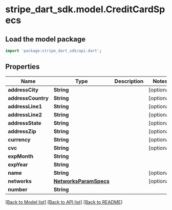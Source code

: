 # stripe_dart_sdk.model.CreditCardSpecs

## Load the model package
```dart
import 'package:stripe_dart_sdk/api.dart';
```

## Properties
Name | Type | Description | Notes
------------ | ------------- | ------------- | -------------
**addressCity** | **String** |  | [optional] 
**addressCountry** | **String** |  | [optional] 
**addressLine1** | **String** |  | [optional] 
**addressLine2** | **String** |  | [optional] 
**addressState** | **String** |  | [optional] 
**addressZip** | **String** |  | [optional] 
**currency** | **String** |  | [optional] 
**cvc** | **String** |  | [optional] 
**expMonth** | **String** |  | 
**expYear** | **String** |  | 
**name** | **String** |  | [optional] 
**networks** | [**NetworksParamSpecs**](NetworksParamSpecs.md) |  | [optional] 
**number** | **String** |  | 

[[Back to Model list]](../README.md#documentation-for-models) [[Back to API list]](../README.md#documentation-for-api-endpoints) [[Back to README]](../README.md)


